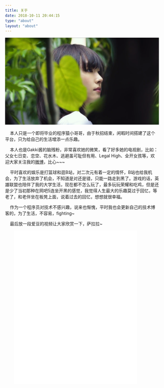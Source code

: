 ```yaml
---
title: 关于
date: 2018-10-11 20:44:15
type: "about"
layout: "about"
---
```


  <img src='/images/gakki.png'/>

  <p>&nbsp;&nbsp;&nbsp;&nbsp;本人只是一个即将毕业的程序猿小哥哥，由于秋招结束，闲暇时间搭建了这个平台，只为给自己的生活增添一点乐趣。<p/>

  <p>&nbsp;&nbsp;&nbsp;&nbsp;本人也是Gakki酱的脑残粉，非常喜欢她的微笑，看了好多她的电视剧，比如：父女七日变、恋空、花水木、逃避虽可耻但有用、Legal High、全开女孩等，欢迎大家关注我的<a href="https://weibo.com/p/1005053310889015/home/">微博</a>，比心~~~<p/>

  <p>&nbsp;&nbsp;&nbsp;&nbsp;平时喜欢的娱乐是打篮球和逛B站，对二次元有着一定的情怀，B站也给我机会，为了生活放弃了机会，不知道是对还是错，只能一路走到黑了。游戏的话，英雄联盟也陪伴了我的大学生活，现在都不怎么玩了，最多玩玩荣耀和吃鸡，但是还是少了当初那种在网吧5连坐开黑的感觉，我觉得人生最大的乐趣莫过于回忆，等老了，和老伴坐在板凳上面，说着过去的回忆，想想就很幸福。<p/>

  <p>&nbsp;&nbsp;&nbsp;&nbsp;作为一个程序员对技术不感兴趣，说来也惭愧，平时我也会更新自己的技术博客的，为了生活，不容易，fighting~<p/>

  <p>&nbsp;&nbsp;&nbsp;&nbsp;最后放一段爱豆的视频让大家欣赏一下，萨拉拉~<p/>

  <iframe src="//player.bilibili.com/player.html?aid=23675732&cid=39547539&page=1" scrolling="no" border="0" frameborder="no" framespacing="0" allowfullscreen="true" width="80%" height="500px" style="margin-left:30px">
  </iframe>